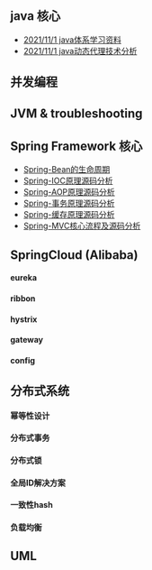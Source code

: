 ## java 核心
- [2021/11/1 java体系学习资料](docs/java体系学习资料汇总.md)
- [2021/11/1 java动态代理技术分析](docs/java动态代理技术分析.md)

## 并发编程

## JVM & troubleshooting
  
## Spring Framework 核心
- [Spring-Bean的生命周期](docs/Spring-Bean的生命周期.md)
- [Spring-IOC原理源码分析]()
- [Spring-AOP原理源码分析]()
- [Spring-事务原理源码分析]()
- [Spring-缓存原理源码分析]()
- [Spring-MVC核心流程及源码分析]()

## SpringCloud (Alibaba)
#### eureka
#### ribbon
#### hystrix
#### gateway
#### config

## 分布式系统
#### 幂等性设计
#### 分布式事务
#### 分布式锁
#### 全局ID解决方案
#### 一致性hash
#### 负载均衡

## UML